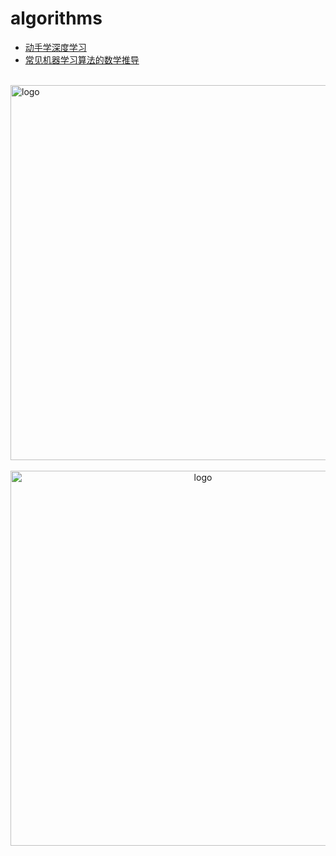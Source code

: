 # algorithms
  
-   [动手学深度学习](/algorithms/ai/d2l/)
-   [常见机器学习算法的数学推导](/algorithms/ai/ai_math/)

<br />
<img  src='./img/bjkb.PNG' width="600" alt="logo">
<br />
<br />
<div align="center">
<img  src='./img/01.jpeg' width="600" alt="logo" />
</div>
<br />
<br />
